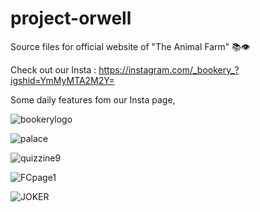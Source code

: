 # project-orwell
Source files for official website of "The Animal Farm" 📚👁

Check out our Insta : https://instagram.com/_bookery_?igshid=YmMyMTA2M2Y=

Some daily features fom our Insta page, 

![bookerylogo](https://user-images.githubusercontent.com/88293763/172064042-2f11fef1-b86c-47c0-853a-73deb2d8d12f.jpeg)

![palace](https://user-images.githubusercontent.com/88293763/172064147-f3685fae-f088-4883-9e7b-ff26591f96eb.jpeg)

![quizzine9](https://user-images.githubusercontent.com/88293763/172064293-78cdab5d-75fe-44d2-96ab-2e42677eea31.jpeg)

![FCpage1](https://user-images.githubusercontent.com/88293763/172063887-60136690-5d1b-47c8-9d49-6b77a01684bb.png)

![JOKER](https://user-images.githubusercontent.com/88293763/172063896-89fb5a16-6942-493f-b8eb-0a89357ea8be.png)
